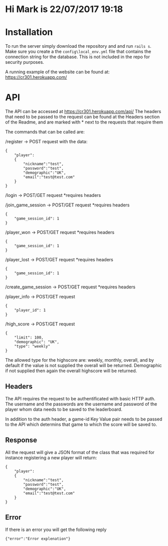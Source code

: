# Hi Mark is 22/07/2017 19:18

# Installation

To run the server simply download the repository and and run `rails s`. Make sure you create a the `config\local_env.yml` file that contains the connection string for the database. This is not included in the repo for security purposes.

A running example of the website can be found at: https://cr301.herokuapp.com/

# API

The API can be accessed at https://cr301.herokuapp.com/api/
The headers that need to be passed to the request can be found at the Headers section of the Readme, and are marked with * next to the requests that require them 

The commands that can be called are:

/register -> POST request with the data:
```
{ 
    "player":
    {
        "nickname":"test",
        "password":"test",
        "demographic":"UK",
        "email":"test@test.com"
    }
}
```

/login -> POST/GET request *requires headers

/join_game_session -> POST/GET request *requires headers 
```
{ 
    "game_session_id": 1
}
```

/player_won -> POST/GET request *requires headers 
```
{ 
    "game_session_id": 1
}
```

/player_lost -> POST/GET request *requires headers 
```
{ 
    "game_session_id": 1
}
```

/create_game_session -> POST/GET request *requires headers 

/player_info -> POST/GET request  
```
{ 
    "player_id": 1
}
```

/high_score -> POST/GET request  
```
{ 
    "limit": 100,
    "demographic": "UK",
    "type": "weekly"
}
```
The allowed type for the highscore are: weekly, monthly, overall, and by default if the value is not supplied the overall will be returned. Demographic if not supplied then again the overall highscore will be returned. 

## Headers

The API requires the request to be authentificated with basic HTTP auth. The username and the passwords are the username and password of the player whom data needs to be saved to the leaderboard. 

In addition to the auth header, a game-id Key Value pair needs to be passed to the API which determins that game to which the score will be saved to. 

## Response

All the request will give a JSON format of the class that was required for instance registering a new player will return:

```
{ 
    "player":
    {
        "nickname":"test",
        "password":"test",
        "demographic":"UK",
        "email":"test@test.com"
    }
}
```

## Error

If there is an error you will get the following reply
```
{"error":"Error explenation"}
```
